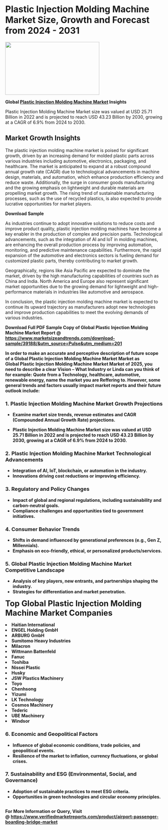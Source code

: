 <H1>Plastic Injection Molding Machine Market Size, Growth and Forecast from 2024 - 2031</H1><img class="aligncenter size-medium wp-image-584254" src="https://thirdeyenews.in/wp-content/uploads/2024/09/Global-Market-Research-300x168.jpeg" alt="" width="300" height="168" /><p><strong>Global&nbsp;<a href="https://www.marketsizeandtrends.com/download-sample/39188/&amp;utm_source=Pulse&amp;utm_medium=201">Plastic Injection Molding Machine Market</a> Insights</strong></p><p>Plastic Injection Molding Machine Market size was valued at USD 25.71 Billion in 2022 and is projected to reach USD 43.23 Billion by 2030, growing at a CAGR of 6.9% from 2024 to 2030.</p><p><h2>Market Growth Insights</h2> <p>The plastic injection molding machine market is poised for significant growth, driven by an increasing demand for molded plastic parts across various industries including automotive, electronics, packaging, and healthcare. The market is anticipated to expand at a robust compound annual growth rate (CAGR) due to technological advancements in machine design, materials, and automation, which enhance production efficiency and reduce waste. Additionally, the surge in consumer goods manufacturing and the growing emphasis on lightweight and durable materials are propelling market growth. The rising trend of sustainable manufacturing processes, such as the use of recycled plastics, is also expected to provide lucrative opportunities for market players.</p> <p><strong>Download Sample</strong></p> <p>As industries continue to adopt innovative solutions to reduce costs and improve product quality, plastic injection molding machines have become a key enabler in the production of complex and precision parts. Technological advancements, such as the integration of AI and IoT in molding machines, are enhancing the overall production process by improving automation, monitoring, and predictive maintenance capabilities. Furthermore, the rapid expansion of the automotive and electronics sectors is fueling demand for customized plastic parts, thereby contributing to market growth.</p> <p>Geographically, regions like Asia Pacific are expected to dominate the market, driven by the high manufacturing capabilities of countries such as China and India. North America and Europe also represent significant market opportunities due to the growing demand for lightweight and high-performance materials in industries like automotive and aerospace.</p> <p>In conclusion, the plastic injection molding machine market is expected to continue its upward trajectory as manufacturers adopt new technologies and improve production capabilities to meet the evolving demands of various industries.</p> <p><strong></p><p><span class=""><strong>Download Full PDF Sample Copy of Global Plastic Injection Molding Machine Market Report</strong> @ <a href="https://www.marketsizeandtrends.com/download-sample/39188/&amp;utm_source=Pulse&amp;utm_medium=201" target="_blank">https://www.marketsizeandtrends.com/download-sample/39188/&amp;utm_source=Pulse&amp;utm_medium=201</a></span></p><p>In order to make an accurate and perceptive description of future scope of a Global&nbsp;Plastic Injection Molding Machine Market Market as Global&nbsp;Plastic Injection Molding Machine Market Market of 2025, you need to describe a clear Vision &ndash; What Industry or Linda can you think of for example: Quote from a Technology, healthcare, automotive, renewable energy, name the market you are Reffering to. However, some general trends and factors usually impact market reports and their future outlook include:</p><h3>1.&nbsp;<strong>Plastic Injection Molding Machine Market Growth Projections</strong></h3><ul><li>Examine market size trends, revenue estimates and CAGR (Compounded Annual Growth Rate) projections.</li><li><p>Plastic Injection Molding Machine Market size was valued at USD 25.71 Billion in 2022 and is projected to reach USD 43.23 Billion by 2030, growing at a CAGR of 6.9% from 2024 to 2030.</p></li></ul><h3>2.&nbsp;<strong>Plastic Injection Molding Machine Market Technological Advancements</strong></h3><ul><li>Integration of AI, IoT, blockchain, or automation in the industry.</li><li>Innovations driving cost reductions or improving efficiency.</li></ul><h3>3.&nbsp;<strong>Regulatory and Policy Changes</strong></h3><ul><li>Impact of global and regional regulations, including sustainability and carbon-neutral goals.</li><li>Compliance challenges and opportunities tied to government initiatives.</li></ul><h3>4.&nbsp;<strong>Consumer Behavior Trends</strong></h3><ul><li>Shifts in demand influenced by generational preferences (e.g., Gen Z, Millennials).</li><li>Emphasis on eco-friendly, ethical, or personalized products/services.</li></ul><h3>5.&nbsp;<strong>Global Plastic Injection Molding Machine Market Competitive Landscape</strong></h3><ul><li>Analysis of key players, new entrants, and partnerships shaping the industry.</li><li>Strategies for differentiation and market penetration.</li></ul><p data-pm-slice="1 1 []"><span style="color: inherit; font-family: inherit; font-size: 25px;">Top Global Plastic Injection Molding Machine Market Companies</span></p><div class="" data-test-id=""><p><li>Haitian International</li><li> ENGEL Holding GmbH</li><li> ARBURG GmbH</li><li> Sumitomo Heavy Industries</li><li> Milacron</li><li> Wittmann Battenfeld</li><li> Fanuc</li><li> Toshiba</li><li> Nissei Plastic</li><li> Husky</li><li> JSW Plastics Machinery</li><li> Toyo</li><li> Chenhsong</li><li> Yizumi</li><li> LK Technology</li><li> Cosmos Machinery</li><li> Tederic</li><li> UBE Machinery</li><li> Windsor</li></p></div><h3>6.&nbsp;<strong>Economic and Geopolitical Factors</strong></h3><ul><li>Influence of global economic conditions, trade policies, and geopolitical events.</li><li>Resilience of the market to inflation, currency fluctuations, or global crises.</li></ul><h3>7.&nbsp;<strong>Sustainability and ESG (Environmental, Social, and Governance)</strong></h3><ul><li>Adoption of sustainable practices to meet ESG criteria.</li><li>Opportunities in green technologies and circular economy principles.</li></ul><h2><strong style="font-size: 14px;">For More Information or Query, Visit @&nbsp;</strong><a style="background-color: #ffffff; font-size: 14px;" href="https://www.marketsizeandtrends.com/report/plastic-injection-molding-machine-market/" target="_blank">https://www.verifiedmarketreports.com/product/airport-passenger-boarding-bridge-market</a></h2>
